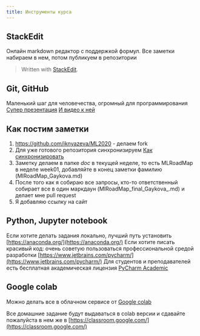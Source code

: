 ```yaml
---
title: Инструменты курса
---
```



## StackEdit
Онлайн markdown редактор с поддержкой формул. Все заметки набираем в нем, потом публикуем в репозитории 

> Written with [StackEdit](https://stackedit.io/).

## Git, GitHub
Маленький шаг для человечества, огромный для программирования
[Супер презентация](https://amueller.github.io/COMS4995-s19/slides/aml-02-python-git-testing/)
[И видео к ней](https://youtu.be/EPVwnG-n4B0)

## Как постим заметки

1. https://github.com/iknyazeva/ML2020  - делаем fork
2. Для уже готового репозитория синхронизируем [Как синхронизировать](https://www.earthdatascience.org/courses/intro-to-earth-data-science/git-github/github-collaboration/update-github-repositories-with-changes-by-others/#:~:text=To%20sync%20your%20forked%20repo,to%20update%20your%20local%20clone.)
3. Заметку делаем в папке *doc* в текущей неделе, то есть MLRoadMap в неделе week01, добавляйте в конец заметки  фамилию (MlRoadMap_Gaykova.md)
4. После того как я собираю все запросы, кто-то ответственный собирает все в один маркдаун (MlRoadMap_final_Gaykova_.md) и делает мне pull request
5. Я добавляю ссылку на сайт



## Python, Jupyter notebook

 Если хотите делать задания локально, лучший путь установить [https://anaconda.org/](https://anaconda.org/)
Если хотите писать красивый код: очень советую пользоваться профессиональной средой разработки [https://www.jetbrains.com/pycharm/](https://www.jetbrains.com/pycharm/) 
Для студентов и преподавателей есть бесплатная академическая лицензия [PyCharm Academic](https://www.jetbrains.com/community/education/#students) 

## Google colab

Можно делать все в облачном сервисе от [Google colab](https://colab.research.google.com/notebooks/intro.ipynb#recent=true)

Все домашние задание будут выдаваться в colab версии и сдавайте пожалуйста в нем же в [https://classroom.google.com/](https://classroom.google.com/)
